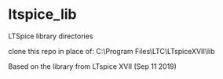 # ltspice_lib

LTSpice library directories

clone this repo in place of:
C:\Program Files\LTC\LTspiceXVII\lib

Based on the library from LTspice XVII (Sep 11 2019)